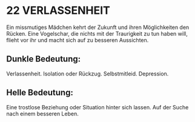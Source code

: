 # 22 VERLASSENHEIT

Ein missmutiges Mädchen kehrt der Zukunft und ihren 
Möglichkeiten den Rücken. Eine Vogelschar, die nichts mit 
der Traurigkeit zu tun haben will, flieht vor ihr und macht 
sich auf zu besseren Aussichten.
## Dunkle Bedeutung:
Verlassenheit. Isolation oder Rückzug. Selbstmitleid. 
Depression.
## Helle Bedeutung:
Eine trostlose Beziehung oder Situation hinter sich lassen. 
Auf der Suche nach einem besseren Leben.